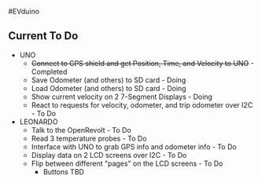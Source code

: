#EVduino

## Current To Do
 * UNO
   * ~~Connect to GPS shield and get Position, Time, and Velocity to UNO~~ - Completed
   * Save Odometer (and others) to SD card - Doing
   * Load Odometer (and others) to SD card - Doing
   * Show current velocity on 2 7-Segment Displays - Doing
   * React to requests for velocity, odometer, and trip odometer over I2C - To Do
 * LEONARDO
   * Talk to the OpenRevolt - To Do
   * Read 3 temperature probes - To Do
   * Interface with UNO to grab GPS info and odometer info - To Do
   * Display data on 2 LCD screens over I2C - To Do
   * Flip between different "pages" on the LCD screens - To Do
     * Buttons TBD 

